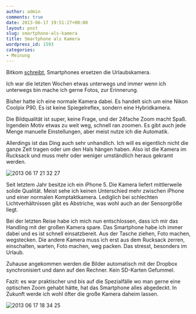```yaml
---
author: admin
comments: true
date: 2013-06-17 19:51:27+00:00
layout: post
slug: smartphone-als-kamera
title: Smartphone als Kamera
wordpress_id: 1593
categories:
- Meinung
---
```


Bitkom [schreibt](https://www.bitkom.org/de/presse/8477_76471.aspx), Smartphones ersetzen die Urlaubskamera. 




Ich war die letzten Wochen etwas unterwegs und immer wenn ich unterwegs bin mache ich gerne Fotos, zur Erinnerung. 




Bisher hatte ich eine normale Kamera dabei. Es handelt sich um eine Nikon Coolpix P90. Es ist keine Spiegelreflex, sondern eine Hybridkamera.




Die Bildqualität ist super, keine Frage, und der 24fache Zoom macht Spaß. Irgendein Motiv etwas zu weit weg, schnell ran zoomen. Es gibt auch jede Menge manuelle Einstellungen, aber meist nutze ich die Automatik. 




Allerdings ist das Ding auch sehr unhandlich. Ich will es eigentlich nicht die ganze Zeit tragen oder um den Hals hängen haben. Also ist die Kamera im Rucksack und muss mehr oder weniger umständlich heraus gekramt werden. 




![2013 06 17 21 32 27](https://andydunkel.net/assets/uploads/2013/06/2013-06-17-21.32.27.jpg)




Seit letztem Jahr besitze ich ein iPhone 5. Die Kamera liefert mittlerweile solide Qualität. Meist sehe ich keinen Unterschied mehr zwischen iPhone und einer normalen Komptaktkamera. Lediglich bei schlechten Lichtverhältnissen gibt es Abstriche, was wohl auch an der Sensorgröße liegt.




Bei der letzten Reise habe ich mich nun entschlossen, dass ich mir das Handling mit der großen Kamera spare. Das Smartphone habe ich immer dabei und es ist schnell einsatzbereit. Aus der Tasche ziehen, Foto machen, wegstecken. Die andere Kamera muss ich erst aus dem Rucksack zerren, einschalten, warten, Foto machen, weg packen. Das stresst, besonders im Urlaub.




Zuhause angekommen werden die Bilder automatisch mit der Dropbox synchronisiert und dann auf den Rechner. Kein SD-Karten Gefummel.




Fazit: es war praktischer und bis auf die Spezialfälle wo man gerne eine optischen Zoom gehabt hätte, hat das Smartphone alles abgedeckt. In Zukunft werde ich wohl öfter die große Kamera daheim lassen.




![2013 06 17 18 34 25](https://andydunkel.net/assets/uploads/2013/06/2013-06-17-18.34.25.jpg)




 
